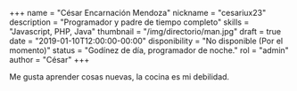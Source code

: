 +++
name = "César Encarnación Mendoza"
nickname = "cesariux23"
description = "Programador y padre de tiempo completo"
skills = "Javascript, PHP, Java"
thumbnail = "/img/directorio/man.jpg"
draft = true
date = "2019-01-10T12:00:00-00:00"
disponibility = "No disponible (Por el momento)"
status = "Godínez de día, programador de noche."
rol = "admin"
author = "César"
+++

Me gusta aprender cosas nuevas, la cocina es mi debilidad.
